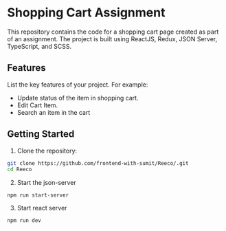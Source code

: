 # Shopping Cart Assignment

This repository contains the code for a shopping cart page created as part of an assignment. The project is built using ReactJS, Redux, JSON Server, TypeScript, and SCSS.


## Features

List the key features of your project. For example:
- Update status of the item in shopping cart.
- Edit Cart Item.
- Search an item in the cart

## Getting Started

1. Clone the repository:

```bash
git clone https://github.com/frontend-with-sumit/Reeco/.git
cd Reeco
```

2. Start the json-server

```Node
npm run start-server
```

3. Start react server
```Node
npm run dev
```
